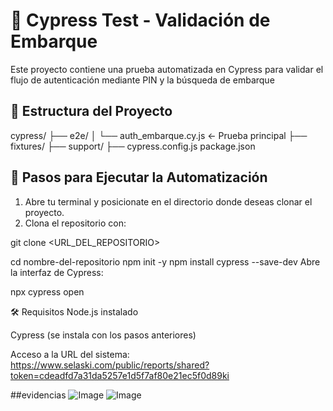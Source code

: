 # 🧪 Cypress Test - Validación de Embarque
Este proyecto contiene una prueba automatizada en Cypress para validar el flujo de autenticación mediante PIN y la búsqueda de embarque
## 📁 Estructura del Proyecto
cypress/
├── e2e/
│ └── auth_embarque.cy.js ← Prueba principal
├── fixtures/
├── support/
├── cypress.config.js
package.json
## 🚀 Pasos para Ejecutar la Automatización

1. Abre tu terminal y posicionate en el directorio donde deseas clonar el proyecto.
2. Clona el repositorio con:

git clone <URL_DEL_REPOSITORIO>

cd nombre-del-repositorio
npm init -y
npm install cypress --save-dev
Abre la interfaz de Cypress:

npx cypress open


🛠 Requisitos
Node.js instalado

Cypress (se instala con los pasos anteriores)

Acceso a la URL del sistema:
https://www.selaski.com/public/reports/shared?token=cdeadfd7a31da5257e1d5f7af80e21ec5f0d89ki


##evidencias
![Image](https://github.com/user-attachments/assets/8f4fa2a9-a99b-4c02-88ff-5ecf39b903f3)
![Image](https://github.com/user-attachments/assets/74b114cf-73a3-4150-9a40-e850fb12aa06)
